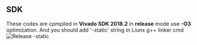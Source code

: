 ## SDK
These codes are cpmpiled in __Vivado SDK 2018.2__ in __release__ mode use __-O3__ optimization. And you should add '-static' string in Liunx g++ linker cmd
![Release -static](https://github.com/dhm2013724/yolov2_xilinx_fpga/blob/150MHzTn4Tm32Tr26Tc26Cin4Cout2/SDK/release.PNG)


